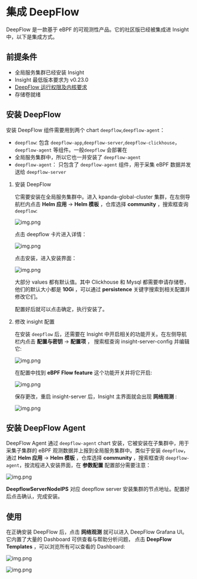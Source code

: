 # 集成 DeepFlow

DeepFlow 是一款基于 eBPF 的可观测性产品。它的社区版已经被集成进 Insight 中，以下是集成方式。

## 前提条件

- 全局服务集群已经安装 Insight
- Insight 最低版本要求为 v0.23.0
- [DeepFlow 运行权限及内核要求](https://deepflow.io/docs/zh/ce-install/overview/#%E8%BF%90%E8%A1%8C%E6%9D%83%E9%99%90%E5%8F%8A%E5%86%85%E6%A0%B8%E8%A6%81%E6%B1%82)
- 存储卷就绪

## 安装 DeepFlow

安装 DeepFlow 组件需要用到两个 chart `deepflow`,`deepflow-agent`：

- `deepflow`: 包含 `deepflow-app`,`deepflow-server`,`deepflow-clickhouse`，`deepflow-agent` 等组件。一般`deepflow` 会部署在
- 全局服务集群中，所以它也一并安装了 `deepflow-agent`
- `deepflow-agent`： 只包含了 `deepflow-agent` 组件，用于采集 eBPF 数据并发送给 `deepflow-server`

1. 安装 DeepFlow

    它需要安装在全局服务集群中。进入 kpanda-global-cluster 集群，在左侧导航栏内点击
    __Helm 应用__ -> __Helm 模板__ ，仓库选择 __community__ ，搜索框查询 `deepflow`:
    
    ![img.png](https://docs.daocloud.io/daocloud-docs-images/docs/zh/docs/insight/best-practice/images/deepflow_chart.png)
    
    点击 deepflow 卡片进入详情：
    
    ![img.png](https://docs.daocloud.io/daocloud-docs-images/docs/zh/docs/insight/best-practice/images/deepflow_chart_readme.png)
    
    点击安装，进入安装界面：
    
    ![img.png](https://docs.daocloud.io/daocloud-docs-images/docs/zh/docs/insight/best-practice/images/deepflow_chart_config.png)
    
    大部分 values 都有默认值。其中 Clickhouse 和 Mysql 都需要申请存储卷，他们的默认大小都是 __10Gi__ ，可以通过 __persistence__ 
    关键字搜索到相关配置并修改它们。
    
    配置好后就可以点击确定，执行安装了。

2. 修改 insight 配置

    在安装 `deepflow` 后，还需要在 Insight 中开启相关的功能开关。在左侧导航栏内点击 __配置与密钥__ -> __配置项__ ， 搜索框查询
    insight-server-config 并编辑它:
    
    ![img.png](https://docs.daocloud.io/daocloud-docs-images/docs/zh/docs/insight/best-practice/images/deepflow_integ_insight_cm.png)
    
    在配置中找到 __eBPF Flow feature__ 这个功能开关并将它开启:
    
    ![img.png](https://docs.daocloud.io/daocloud-docs-images/docs/zh/docs/insight/best-practice/images/deepflow_integ_insight_cm_edit.png)
    
    保存更改，重启 insight-server 后，Insight 主界面就会出现 __网络观测__ :
    
    ![img.png](https://docs.daocloud.io/daocloud-docs-images/docs/zh/docs/insight/best-practice/images/deepflow_ui.png)

## 安装 DeepFlow Agent

DeepFlow Agent 通过 `deepflow-agent` chart 安装，它被安装在子集群中，用于采集子集群的 eBPF 观测数据并上报到全局服务集群中。类似于安装 `deepflow`，
通过 __Helm 应用__ -> __Helm 模板__ ，仓库选择 __community__ ，搜索框查询 `deepflow-agent`，按流程进入安装界面，在 __参数配置__ 配置部分需要注意：

![img.png](https://docs.daocloud.io/daocloud-docs-images/docs/zh/docs/insight/best-practice/images/deepflow_agent_chart_config.png)

 __DeepflowServerNodeIPS__ 对应 deepflow server 安装集群的节点地址。配置好后点击确认，完成安装。

## 使用

在正确安装 DeepFlow 后，点击 __网络观测__ 就可以进入 DeepFlow Grafana UI。它内置了大量的 Dashboard 可供查看与帮助分析问题，
点击 __DeepFlow Templates__ ，可以浏览所有可以查看的 Dashboard:

![img.png](https://docs.daocloud.io/daocloud-docs-images/docs/zh/docs/insight/best-practice/images/deepflow_ui_templates.png)

![img.png](https://docs.daocloud.io/daocloud-docs-images/docs/zh/docs/insight/best-practice/images/deepflow_ui_template_list.png)
